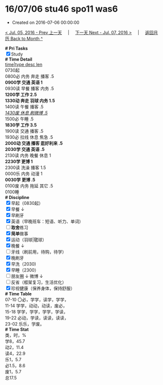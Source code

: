 # 16/07/06 stu46 spo11 was6

- Created on 2016-07-06 00:00:00

[< Jul. 05, 2016 - Prev 上一天](/lifelogs/2016/07/d05.md) &nbsp; &nbsp; | &nbsp; &nbsp; [下一天 Next - Jul. 07, 2016 >](/lifelogs/2016/07/d07.md) &nbsp; &nbsp; |  &nbsp; &nbsp; [返回月历 Back to Month ^](/lifelogs/2016/07/index.md)
<br/><div><b># Pri Tasks</b></div><div><input checked="true" type="checkbox"/>Study</div><div><b># Time Detail</b></div><div><u>time|type desc len</u></div><div>0730起</div><div>0800必 内务 奔走 播客 .5</div><div><b>0900学 交通 英语 1</b></div><div>0930读 早餐 播客 内务 .5</div><div><b>1200学 工作 2.5</b></div><div><b>1330动 奔走 羽球 内务 1.5</b></div><div>1400读 午餐 播客 .5</div><div><u><i>1430废 休息 刷微博 .5</i></u></div><div>1500必 午睡 .5</div><div><b>1830学 工作 3.5</b></div><div>1900读 交通 播客 .5</div><div>1930必 拉线 休息 焦急 .5</div><div><b>2000动 交通 播客 逛好利来 .5</b></div><div><b>2030学 交通 英语 .5</b></div><div>2130读 内务 晚餐 休息 1</div><div><b>223</b><b>0学 更博 1</b></div><div>2300读 洗澡 播客 1.5</div><div>0000乐 内务 动漫 1</div><div><b>0030学 更博 .5</b></div><div>0100废 内务 拖延 其它 .5</div><div>0100睡</div><div><b># Discipline</b></div><div><input checked="true" type="checkbox"/>早起（0830起）</div><div><input checked="true" type="checkbox"/>早餐 ↓</div><div><input checked="true" type="checkbox"/>早刷牙</div><div><input checked="true" type="checkbox"/>英语（早晚班车：短语、听力、单词）</div><div><input type="checkbox"/><b>取舍</b>练习</div><div><input checked="true" type="checkbox"/><b>简单</b>做事</div><div><input checked="true" type="checkbox"/>运动（羽球|毽球）</div><div><input checked="true" type="checkbox"/>晚餐 ↓</div><div><input type="checkbox"/>牙线（刷前用，待购，待学）</div><div><input checked="true" type="checkbox"/>晚刷牙</div><div><input checked="true" type="checkbox"/>早洗（2030)</div><div><input checked="true" type="checkbox"/>早睡（2300）</div><div><input type="checkbox"/>朋友圈 ↓ 微博 ↓</div><div><input type="checkbox"/>反省（框架复习，生活优化）</div><div><input checked="true" type="checkbox"/>珍视健康（保养身体，保持舒服）</div><div><b># Time Table</b></div><div>07-10 〇必，学学，读学，学学，</div><div>11-14 学学，动动，动读，废必，</div><div>15-18 学学，学学，学学，学读，</div><div>19-22 必动，学读，读读，读读，</div><div>23-02 乐乐，学废。</div><div><b># Time Stat</b></div><div>类，时，%</div><div>学8，45.7</div><div>动2，11.4</div><div>读4，22.9</div><div>乐1，5.7</div><div>必1.5，8.6</div><div>废1，5.7</div><div>总17.5</div>
